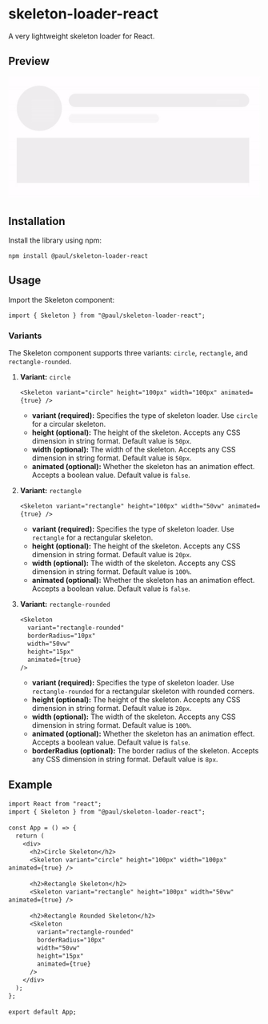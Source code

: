 # skeleton-loader-react

A very lightweight skeleton loader for React.

## Preview

![Preview](./preview/skeleton-loader-preview.gif)

## Installation

Install the library using npm:

```
npm install @paul/skeleton-loader-react
```

## Usage

Import the Skeleton component:

```tsx
import { Skeleton } from "@paul/skeleton-loader-react";
```

### Variants

The Skeleton component supports three variants: `circle`, `rectangle`, and `rectangle-rounded`.

1. **Variant:** `circle`

   ```tsx
   <Skeleton variant="circle" height="100px" width="100px" animated={true} />
   ```

   - **variant (required):** Specifies the type of skeleton loader. Use `circle` for a circular skeleton.
   - **height (optional):** The height of the skeleton. Accepts any CSS dimension in string format. Default value is `50px`.
   - **width (optional):** The width of the skeleton. Accepts any CSS dimension in string format. Default value is `50px`.
   - **animated (optional):** Whether the skeleton has an animation effect. Accepts a boolean value. Default value is `false`.

2. **Variant:** `rectangle`

   ```tsx
   <Skeleton variant="rectangle" height="100px" width="50vw" animated={true} />
   ```

   - **variant (required):** Specifies the type of skeleton loader. Use `rectangle` for a rectangular skeleton.
   - **height (optional):** The height of the skeleton. Accepts any CSS dimension in string format. Default value is `20px`.
   - **width (optional):** The width of the skeleton. Accepts any CSS dimension in string format. Default value is `100%`.
   - **animated (optional):** Whether the skeleton has an animation effect. Accepts a boolean value. Default value is `false`.

3. **Variant:** `rectangle-rounded`

   ```tsx
   <Skeleton
     variant="rectangle-rounded"
     borderRadius="10px"
     width="50vw"
     height="15px"
     animated={true}
   />
   ```

   - **variant (required):** Specifies the type of skeleton loader. Use `rectangle-rounded` for a rectangular skeleton with rounded corners.
   - **height (optional):** The height of the skeleton. Accepts any CSS dimension in string format. Default value is `20px`.
   - **width (optional):** The width of the skeleton. Accepts any CSS dimension in string format. Default value is `100%`.
   - **animated (optional):** Whether the skeleton has an animation effect. Accepts a boolean value. Default value is `false`.
   - **borderRadius (optional):** The border radius of the skeleton. Accepts any CSS dimension in string format. Default value is `8px`.

## Example

```tsx
import React from "react";
import { Skeleton } from "@paul/skeleton-loader-react";

const App = () => {
  return (
    <div>
      <h2>Circle Skeleton</h2>
      <Skeleton variant="circle" height="100px" width="100px" animated={true} />

      <h2>Rectangle Skeleton</h2>
      <Skeleton variant="rectangle" height="100px" width="50vw" animated={true} />

      <h2>Rectangle Rounded Skeleton</h2>
      <Skeleton
        variant="rectangle-rounded"
        borderRadius="10px"
        width="50vw"
        height="15px"
        animated={true}
      />
    </div>
  );
};

export default App;
```
